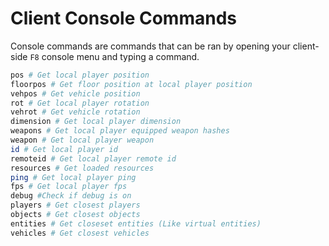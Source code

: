 # Client Console Commands

Console commands are commands that can be ran by opening your client-side `F8` console menu and typing a command.

```sh
pos # Get local player position
floorpos # Get floor position at local player position
vehpos # Get vehicle position
rot # Get local player rotation
vehrot # Get vehicle rotation
dimension # Get local player dimension
weapons # Get local player equipped weapon hashes
weapon # Get local player weapon
id # Get local player id
remoteid # Get local player remote id
resources # Get loaded resources
ping # Get local player ping
fps # Get local player fps
debug #Check if debug is on
players # Get closest players
objects # Get closest objects
entities # Get closeset entities (Like virtual entities)
vehicles # Get closest vehicles
```
